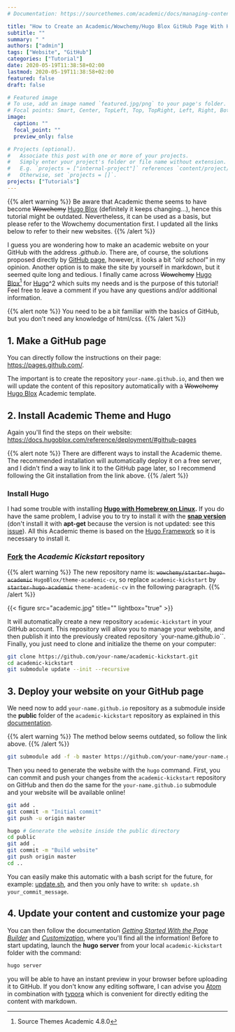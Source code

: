 ```yaml
---
# Documentation: https://sourcethemes.com/academic/docs/managing-content/

title: "How to Create an Academic/Wowchemy/Hugo Blox GitHub Page With Hugo?"
subtitle: ""
summary: " "
authors: ["admin"]
tags: ["Website", "GitHub"]
categories: ["Tutorial"]
date: 2020-05-19T11:38:58+02:00
lastmod: 2020-05-19T11:38:58+02:00
featured: false
draft: false

# Featured image
# To use, add an image named `featured.jpg/png` to your page's folder.
# Focal points: Smart, Center, TopLeft, Top, TopRight, Left, Right, BottomLeft, Bottom, BottomRight.
image:
  caption: ""
  focal_point: ""
  preview_only: false

# Projects (optional).
#   Associate this post with one or more of your projects.
#   Simply enter your project's folder or file name without extension.
#   E.g. `projects = ["internal-project"]` references `content/project/deep-learning/index.md`.
#   Otherwise, set `projects = []`.
projects: ["Tutorials"]
---
```


{{% alert warning %}}
Be aware that Academic theme seems to have become ~~Wowchemy~~ [Hugo Blox](https://hugoblox.com/) (definitely it keeps changing...), hence this tutorial might be outdated. Nevertheless, it can be used as a basis, but please refer to the Wowchemy documentation first. I updated all the links below to refer to their new websites.
{{% /alert %}}

I guess you are wondering how to make an academic website on your GitHub with the address *.github.io*. There are, of course, the solutions proposed directly by [GitHub page](https://pages.github.com/), however, it looks a bit *"old school"* in my opinion. Another option is to make the site by yourself in markdown, but it seemed quite long and tedious. I finally came across ~~Wowchemy~~ [Hugo Blox](https://hugoblox.com/)[^1] for [Hugo](https://gohugo.io/)^2 which suits my needs and is the purpose of this tutorial! Feel free to leave a comment if you have any questions and/or additional information.

{{% alert note %}}
You need to be a bit familiar with the basics of GitHub, but you don't need any knowledge of html/css.
{{% /alert %}}

## 1. Make a GitHub page

You can directly follow the instructions on their page: https://pages.github.com/.

The important is to create the repository `your-name.github.io`, and then we will update the content of this repository automatically with a ~~Wowchemy~~ [Hugo Blox](https://hugoblox.com/) Academic template.

## 2. Install Academic Theme and Hugo

Again you'll find the steps on their website: https://docs.hugoblox.com/reference/deployment/#github-pages

{{% alert note %}}
There are different ways to install the Academic theme. The recommended installation will automatically deploy it on a free server, and I didn't find a way to link it to the GitHub page later, so I recommend following the Git installation from the link above.
{{% /alert %}}

### Install Hugo

I had some trouble with installing [**Hugo with Homebrew on Linux**](https://gohugo.io/getting-started/installing/#quick-install)**.** If you do have the same problem, I advise you to try to install it with the [**snap version**](https://gohugo.io/getting-started/installing/#snap-package) (don't install it with **apt-get** because the version is not updated: see this [issue](https://github.com/gcushen/hugo-academic/issues/703)). All this Academic theme is based on the [Hugo Framework](https://gohugo.io/) so it is necessary to install it.

### [Fork](https://github.com/HugoBlox/theme-academic-cv#fork-destination-box) the *Academic Kickstart* repository

{{% alert warning %}}
The new repository name is: ~~`wowchemy/starter-hugo-academic`~~ `HugoBlox/theme-academic-cv`, so replace `academic-kickstart` by ~~`starter-hugo-academic`~~ `theme-academic-cv` in the following paragraph.
{{% /alert %}}

{{< figure src="academic.jpg" title="" lightbox="true" >}}

It will automatically create a new repository `academic-kickstart` in your GitHub account. This repository will allow you to manage your website, and then publish it into the previously created repository `your-name.github.io``. Finally, you just need to clone and initialize the theme on your computer:

```bash
git clone https://github.com/your-name/academic-kickstart.git
cd academic-kickstart
git submodule update --init --recursive
```



## 3. Deploy your website on your GitHub page

We need now to add `your-name.github.io` repository as a submodule inside the **public** folder of the `academic-kickstart` repository as explained in this [documentation](https://wowchemy.com/docs/hugo-tutorials/deployment/#github-pages).

{{% alert warning %}}
The method below seems outdated, so follow the link above.
{{% /alert %}}

```bash
git submodule add -f -b master https://github.com/your-name/your-name.github.io.git public
```

Then you need to generate the website with the `hugo` command. First, you can commit and push your changes from the `academic-kickstart` repository on GitHub and then do the same for the `your-name.github.io` submodule and your website will be available online!

```bash
git add .
git commit -m "Initial commit"
git push -u origin master

hugo # Generate the website inside the public directory
cd public
git add .
git commit -m "Build website"
git push origin master
cd ..
```

You can easily make this automatic with a bash script for the future, for example: [update.sh](https://github.com/mickaellalande/academic-kickstart/blob/master/update.sh), and then you only have to write: `sh update.sh your_commit_message`.

## 4. Update your content and customize your page

You can then follow the documentation *[Getting Started With the Page Builder](https://wowchemy.com/docs/getting-started/page-builder/)* and *[Customization](https://wowchemy.com/docs/getting-started/customization/)*, where you'll find all the information! Before to start updating, launch the **hugo server** from your local `academic-kickstart` folder with the command:

```bash
hugo server
```

you will be able to have an instant preview in your browser before uploading it to GitHub. If you don't know any editing software, I can advise you [Atom](https://atom.io/) in combination with [typora](https://www.typora.io/) which is convenient for directly editing the content with markdown.



[^1]: Source Themes Academic 4.8.0
[^2]: Hugo Static Site Generator v0.70.0/extended linux/amd64 BuildDate: 2020-05-13T17:30:34Z
